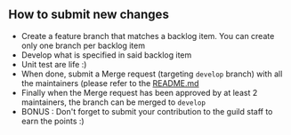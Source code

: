 ## How to submit new changes

- Create a feature branch that matches a backlog item. You can create only one branch per backlog item
- Develop what is specified in said backlog item
- Unit test are life :)
- When done, submit a Merge request (targeting `develop` branch) with all the maintainers (please refer to the [README.md](https://gitlab.rabat.sqli.com/MobileFactory/GuildApp/guild-app/blob/develop/README.md)
- Finally when the Merge request has been approved by at least 2 maintainers, the branch can be merged to `develop`
- BONUS : Don't forget to submit your contribution to the guild staff to earn the points :)